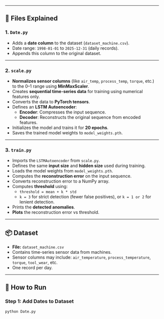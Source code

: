 
---

## 🧩 Files Explained

### 1. `Date.py`
- Adds a **date column** to the dataset (`dataset_machine.csv`).
- Date range: `1998-01-01` to `2025-12-31` (daily records).
- Appends this column to the original dataset.

---

### 2. `scale.py`
- **Normalizes sensor columns** (like `air_temp`, `process_temp`, `torque`, etc.) to the 0–1 range using **MinMaxScaler**.
- Creates **sequential time-series data** for training using numerical features only.
- Converts the data to **PyTorch tensors**.
- Defines an **LSTM Autoencoder**:
  - **Encoder**: Compresses the input sequence.
  - **Decoder**: Reconstructs the original sequence from encoded features.
- Initializes the model and trains it for **20 epochs**.
- Saves the trained model weights to `model_weights.pth`.

---

### 3. `train.py`
- Imports the `LSTMAutoencoder` from `scale.py`.
- Defines the same **input size** and **hidden size** used during training.
- Loads the model weights from `model_weights.pth`.
- Computes the **reconstruction error** on the input sequence.
- Converts reconstruction error to a NumPy array.
- Computes **threshold** using:
  - `threshold = mean + k * std`
  - `k = 3` for strict detection (fewer false positives), or `k = 1 or 2` for lenient detection.
- Prints the **detected anomalies**.
- **Plots** the reconstruction error vs threshold.

---

## 📦 Dataset

- **File:** `dataset_machine.csv`
- Contains time-series sensor data from machines.
- Sensor columns may include: `air_temperature`, `process_temperature`, `torque`, `tool_wear`, etc.
- One record per day.

---

## 🚀 How to Run

### Step 1: Add Dates to Dataset
```bash
python Date.py
